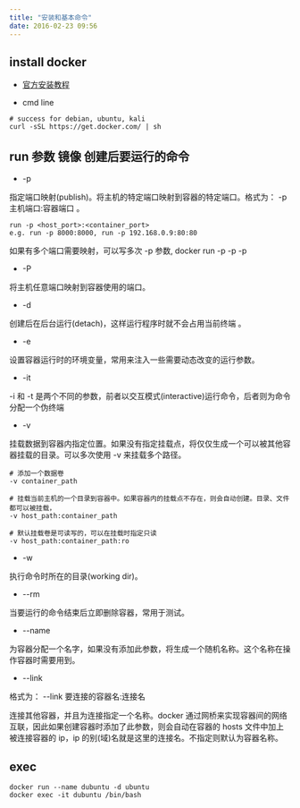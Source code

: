 ```yaml
---
title: "安装和基本命令"
date: 2016-02-23 09:56
---
```


## install docker

* [ 官方安装教程 ][1]

* cmd line

```
# success for debian, ubuntu, kali
curl -sSL https://get.docker.com/ | sh
```

## run 参数 镜像 创建后要运行的命令

* -p

指定端口映射(publish)。将主机的特定端口映射到容器的特定端口。格式为： -p 主机端口:容器端口 。

```
run -p <host_port>:<container_port>
e.g. run -p 8000:8000, run -p 192.168.0.9:80:80
```

如果有多个端口需要映射，可以写多次 -p 参数, docker run -p -p -p

* -P

将主机任意端口映射到容器使用的端口。

* -d

创建后在后台运行(detach)，这样运行程序时就不会占用当前终端 。

* -e

设置容器运行时的环境变量，常用来注入一些需要动态改变的运行参数。

* -it

-i 和 -t 是两个不同的参数，前者以交互模式(interactive)运行命令，后者则为命令分配一个伪终端


* -v

挂载数据到容器内指定位置。如果没有指定挂载点，将仅仅生成一个可以被其他容器挂载的目录。可以多次使用 -v 来挂载多个路径。

```
# 添加一个数据卷
-v container_path

# 挂载当前主机的一个目录到容器中。如果容器内的挂载点不存在，则会自动创建。目录、文件都可以被挂载，
-v host_path:container_path

# 默认挂载卷是可读写的，可以在挂载时指定只读
-v host_path:container_path:ro
```

* -w

执行命令时所在的目录(working dir)。

* --rm

当要运行的命令结束后立即删除容器，常用于测试。

* --name

为容器分配一个名字，如果没有添加此参数，将生成一个随机名称。这个名称在操作容器时需要用到。

* --link

格式为： --link 要连接的容器名:连接名

连接其他容器，并且为连接指定一个名称。docker 通过网桥来实现容器间的网络互联，因此如果创建容器时添加了此参数，则会自动在容器的 hosts 文件中加上被连接容器的 ip，ip 的别(域)名就是这里的连接名。不指定则默认为容器名称。

## exec

```
docker run --name dubuntu -d ubuntu
docker exec -it dubuntu /bin/bash
```

[1]: https://docs.docker.com/engine/installation/